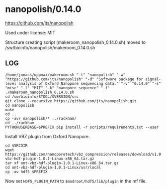 nanopolish/0.14.0
========================

<https://github.com/jts/nanopolish>

Used under license:
MIT


Structure creating script (makeroom_nanopolish_0.14.0.sh) moved to /sw/bioinfo/nanopolish/makeroom_0.14.0.sh

LOG
---

    /home/jonass/uppmax/makeroom.sh "-t" "nanopolish" "-w" "https://github.com/jts/nanopolish" "-d" "Software package for signal-level analysis of Oxford Nanopore sequencing data." "-v" "0.14.0" "-s" "misc" "-l" "MIT" "-k" "nanopore sequence" "-f"
    ./makeroom_nanopolish_0.14.0.sh
    cd /sw/bioinfo/$TOOL/$VERSION/src
    git clone --recursive https://github.com/jts/nanopolish.git
    cd nanopolish
    make
    cd ..
    cp -avr nanopolish/* ../rackham/
    cd ../rackham
    PYTHONUSERBASE=$PREFIX pip install -r scripts/requirements.txt --user

Install VBZ plugin from Oxford Nanopore.

    cd $SRCDIR
    wget https://github.com/nanoporetech/vbz_compression/releases/download/v1.0.1/ont-vbz-hdf-plugin-1.0.1-Linux-x86_64.tar.gz
    tar xf ont-vbz-hdf-plugin-1.0.1-Linux-x86_64.tar.gz
    cd ont-vbz-hdf-plugin-1.0.1-Linux/usr/local
    cp -av hdf5 $PREFIX

Now set `HDF5_PLUGIN_PATH` to `$modroot/hdf5/lib/plugin` in the mf file.
